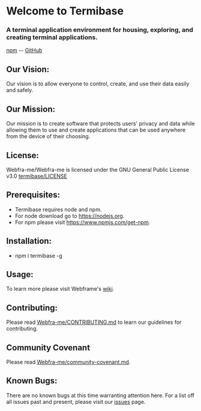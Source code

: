 # Welcome to Termibase
### A terminal application environment for housing, exploring, and creating terminal applications.

[npm](https://www.npmjs.com/package/termibase) -- [GitHub](https://github.com/Webdeskme/termibase)

## Our Vision:
Our vision is to allow everyone to control, create, and use their data easily and safely.

## Our Mission:
Our mission is to create software that protects users' privacy and data while allowing them to use and create applications that can be used anywhere from the device of their choosing.

## License:
Webfra-me/Webfra-me is licensed under the GNU General Public License v3.0
[termibase/LICENSE](https://github.com/Webdeskme/termibase/blob/master/LICENSE)

## Prerequisites:
* Termibase requires node and npm.
* For node download go to https://nodejs.org.
* For npm please visit https://www.npmjs.com/get-npm.

## Installation:
* npm i termibase -g

## Usage:
To learn more please visit Webframe's [wiki](https://github.com/Webdeskme/termibase/wiki).

## Contributing:
Please read [Webfra-me/CONTRIBUTING.md]( https://github.com/Webfra-me/Webfra-me/blob/master/CONTRIBUTING.md ) to learn our guidelines for contributing.

## Community Covenant
Please read [Webfra-me/community-covenant.md]( https://github.com/Webfra-me/Webfra-me/blob/master/code_of_conduct.md ).

## Known Bugs:
There are no known bugs at this time warranting attention here. For a list off all issues past and present, please visit our [issues](https://github.com/Webdeskme/termibase/issues) page.
